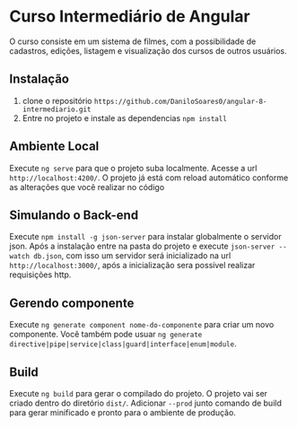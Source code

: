 # Curso Intermediário de Angular 

O curso consiste em um sistema de filmes, com a possibilidade de cadastros, edições, listagem e visualização dos cursos de outros usuários.

## Instalação

1. clone o repositório `https://github.com/DaniloSoares0/angular-8-intermediario.git`
2. Entre no projeto e instale as dependencias `npm install`

## Ambiente Local

Execute `ng serve` para que o projeto suba localmente. Acesse a url `http://localhost:4200/`. O projeto já está com reload automático conforme as alterações que você realizar no código

## Simulando o Back-end

Execute `npm install -g json-server` para instalar globalmente o servidor json. Após a instalação entre na pasta do projeto e execute `json-server --watch db.json`, com isso um servidor será inicializado na url `http://localhost:3000/`, após a inicialização sera possível realizar requisições http.

## Gerendo componente

Execute `ng generate component nome-do-componente` para criar um novo componente. Você também pode usuar `ng generate directive|pipe|service|class|guard|interface|enum|module`.

## Build

Execute `ng build` para gerar o compilado do projeto. O projeto vai ser criado dentro do diretório `dist/`. Adicionar `--prod` junto comando de build para gerar minificado e pronto para o ambiente de produção.

